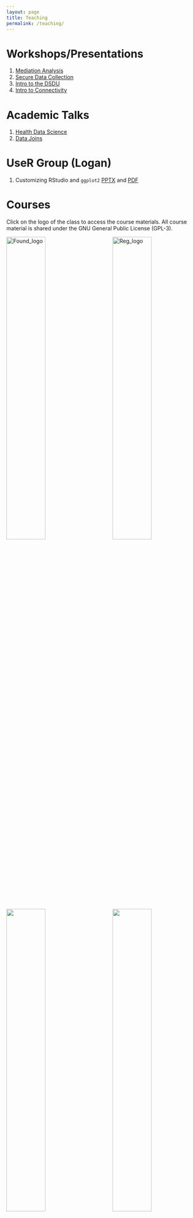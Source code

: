 ```yaml
---
layout: page
title: Teaching
permalink: /teaching/
---
```


# Workshops/Presentations

1. [Mediation Analysis](https://tysonstanley.github.io/Workshops/MediationAnalysis.html)
2. [Secure Data Collection](https://tysonstanley.github.io/Workshops/2018WebConference.pdf)
3. [Intro to the DSDU](https://tysonstanley.github.io/Workshops/2018COMMDE_Retreat.pdf)
4. [Intro to Connectivity](https://tysonstanley.github.io/Workshops/connectivity_intro.pdf)

# Academic Talks

1. [Health Data Science](https://tysonstanley.github.io/healthdatascience/index.html)
2. [Data Joins](https://tysonstanley.github.io/data_joins_demonstration/Presentation.html)

# UseR Group (Logan)

1. Customizing RStudio and `ggplot2` [PPTX](http://tysonbarrett.com/useRs/Rusers_5-2018_Logan.pptx) and [PDF](http://tysonbarrett.com/useRs/Rusers_5-2018_Logan.pdf)

# Courses

Click on the logo of the class to access the course materials. All course material is shared under the GNU General Public License (GPL-3).


<!--
  Foundations and Regression Analysis
-->
<a href="{{ site.baseurl }}/teaching/foundations"><img src="{{ site.baseurl }}/assets/images/RDA1_logo.png" alt="Found_logo" width="45%" align="left"></a> &nbsp;&nbsp;&nbsp;&nbsp; <a href="{{ site.baseurl }}/teaching/regression"><img src="{{ site.baseurl }}/assets/images/RDA2_logo.png" alt="Reg_logo" width="45%" align="right"></a>

<!--
  Applied and R
-->
<br>
&nbsp;
<br>

<a href="{{ site.baseurl }}/teaching/applied"><img src="{{ site.baseurl }}/assets/images/ASA_logo.png" width="45%" align="left"></a> &nbsp;&nbsp;&nbsp;&nbsp; <a href="{{ site.baseurl }}/teaching/rcourse"><img src="{{ site.baseurl }}/assets/images/Rstats_logo.png" width="45%" align="right"></a>

<!--
  Research Methods
-->
<br>
&nbsp;
<br>

<a href="{{ site.baseurl }}/teaching/psychmethods"><img src="{{ site.baseurl }}/assets/images/ResearchMethods_logo.png" alt="rm_logo" width="45%" align="left"></a>

